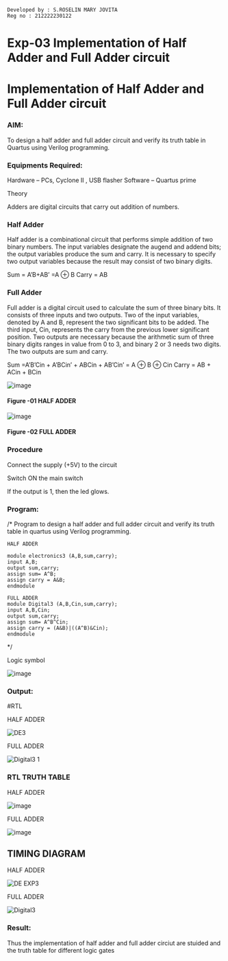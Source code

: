```
Developed by : S.ROSELIN MARY JOVITA
Reg no : 212222230122
```
 # Exp-03 Implementation of Half Adder and Full Adder circuit

# Implementation of Half Adder and Full Adder circuit
### AIM:
To design a half adder and full adder circuit and verify its truth table in Quartus using Verilog programming.

### Equipments Required:
Hardware – PCs, Cyclone II , USB flasher
Software – Quartus prime

Theory
 
Adders are digital circuits that carry out addition of numbers.

### Half Adder

Half adder is a combinational circuit that performs simple addition of two binary numbers. The input variables designate the augend and addend bits; the output variables produce the sum and carry. It is necessary to specify two output variables because the result may consist of two binary digits.

Sum = A’B+AB’ =A ⊕ B Carry = AB

### Full Adder

Full adder is a digital circuit used to calculate the sum of three binary bits. It consists of three inputs and two outputs. Two of the input variables, denoted by A and B, represent the two significant bits to be added. The third input, Cin, represents the carry from the previous lower significant position. Two outputs are necessary because the arithmetic sum of three binary digits ranges in value from 0 to 3, and binary 2 or 3 needs two digits. The two outputs are sum and carry.

Sum =A’B’Cin + A’BCin’ + ABCin + AB’Cin’ = A ⊕ B ⊕ Cin Carry = AB + ACin + BCin

 ![image](https://user-images.githubusercontent.com/36288975/163552156-a13e5a56-c638-4110-97d9-8896907c8d25.png)

#### Figure -01 HALF ADDER 


![image](https://user-images.githubusercontent.com/36288975/163552057-b3547877-6d07-45b4-b7e0-bcfebfad9e1d.png)

#### Figure -02 FULL ADDER 

### Procedure

Connect the supply (+5V) to the circuit

Switch ON the main switch

If the output is 1, then the led glows.

### Program:

/*
Program to design a half adder and full adder circuit and verify its truth table in quartus using Verilog programming.
```
HALF ADDER

module electronics3 (A,B,sum,carry);
input A,B;
output sum,carry;
assign sum= A^B;
assign carry = A&B;
endmodule

FULL ADDER
module Digital3 (A,B,Cin,sum,carry);
input A,B,Cin;
output sum,carry;
assign sum= A^B^Cin;
assign carry = (A&B)|((A^B)&Cin);
endmodule
```
*/

Logic symbol

![image](https://github.com/Roselinjovita/Exp-02-Implementation-of-Half-Adder-and-Full-Adder-circuit/assets/119104296/926045f9-9728-45ae-b07c-d3b2d96477c4)


### Output:
#RTL

HALF ADDER

![DE3](https://github.com/Roselinjovita/Exp-02-Implementation-of-Half-Adder-and-Full-Adder-circuit/assets/119104296/43ca89f9-c6af-42e5-98c5-4dab182f16f5)

FULL ADDER

![Digital3 1](https://github.com/Roselinjovita/Exp-02-Implementation-of-Half-Adder-and-Full-Adder-circuit/assets/119104296/082a0a32-46ad-45a6-b73f-ef476e44d937)


### RTL  TRUTH TABLE 

 HALF ADDER
 
![image](https://github.com/Roselinjovita/Exp-02-Implementation-of-Half-Adder-and-Full-Adder-circuit/assets/119104296/39067e9e-2b1a-4771-aa5b-e5b3c25186b1)

FULL ADDER

![image](https://github.com/Roselinjovita/Exp-02-Implementation-of-Half-Adder-and-Full-Adder-circuit/assets/119104296/c3d2d013-2f31-40cf-b047-abfbc9f6e099)


## TIMING DIAGRAM

HALF ADDER

![DE EXP3](https://github.com/Roselinjovita/Exp-02-Implementation-of-Half-Adder-and-Full-Adder-circuit/assets/119104296/02ce4d1c-967d-4b4c-90b3-831db80ee8c0)



FULL ADDER


![Digital3](https://github.com/Roselinjovita/Exp-02-Implementation-of-Half-Adder-and-Full-Adder-circuit/assets/119104296/4c4e19ff-ab59-4fc1-998d-92aa8904f19a)

 

### Result:

Thus the implementation of half adder and full adder circiut are stuided and the truth table for different logic gates
